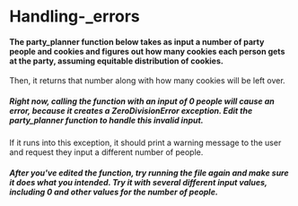 # Handling-_errors
#### The party_planner function below takes as input a number of party people and cookies and figures out how many cookies each person gets at the party, assuming equitable distribution of cookies. 
Then, it returns that number along with how many cookies will be left over.

##### Right now, calling the function with an input of 0 people will cause an error, because it creates a ZeroDivisionError exception. Edit the party_planner function to handle this invalid input.
If it runs into this exception, it should print a warning message to the user and request they input a different number of people.

 ##### After you've edited the function, try running the file again and make sure it does what you intended. Try it with several different input values, including 0 and other values for the number of people.
